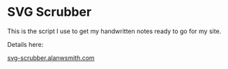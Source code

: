 # SVG Scrubber

This is the script I use
to get my handwritten notes
ready to go for my site. 

Details here:

[svg-scrubber.alanwsmith.com](svg-scrubber.alanwsmith.com)


